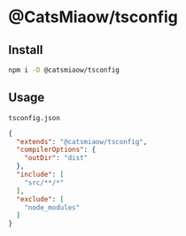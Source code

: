 # @CatsMiaow/tsconfig

## Install

```sh
npm i -D @catsmiaow/tsconfig
```

## Usage

`tsconfig.json`

```json
{
  "extends": "@catsmiaow/tsconfig",
  "compilerOptions": {
    "outDir": "dist"
  },
  "include": [
    "src/**/*"
  ],
  "exclude": [
    "node_modules"
  ]
}
```

